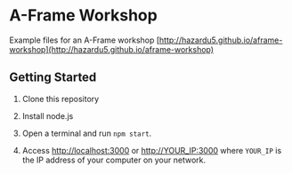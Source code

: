 # A-Frame Workshop

Example files for an A-Frame workshop [http://hazardu5.github.io/aframe-workshop](http://hazardu5.github.io/aframe-workshop)

## Getting Started

1.  Clone this repository

2.  Install node.js

3.  Open a terminal and run `npm start`.

4.  Access [http://localhost:3000](http://localhost:3000) or [http://YOUR_IP:3000](http://YOUR_IP:3000) where `YOUR_IP`
    is the IP address of your computer on your network.